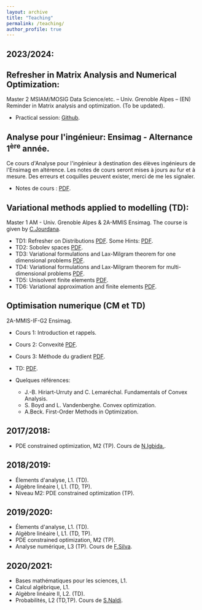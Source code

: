 ```yaml
---
layout: archive
title: "Teaching"
permalink: /teaching/
author_profile: true
---
```



2023/2024:
----------
## Refresher in Matrix Analysis and Numerical Optimization: 
Master 2 MSIAM/MOSIG Data Science/etc. – Univ. Grenoble Alpes – (EN)
Reminder in Matrix analysis and optimization. (To be updated).

* Practical session: [Github](https://github.com/enhamza/refresher).

## Analyse pour l'ingénieur: Ensimag - Alternance $1^\text{ère}$ année.
Ce cours d'Analyse pour l'ingénieur à destination des élèves ingénieurs de l'Ensimag en altérence. Les notes de cours seront mises à jours au fur et à mesure. Des erreurs et coquilles peuvent exister, merci de me les signaler.

* Notes de cours : [PDF](https://enhamza.github.io/files/Main.pdf).

## Variational methods applied to modelling (TD): 
Master 1 AM - Univ. Grenoble Alpes & 2A-MMIS Ensimag.
The course is given by [C.Jourdana](https://membres-ljk.imag.fr/Clement.Jourdana/index.html).
* TD1: Refresher on Distributions [PDF](https://enhamza.github.io/files/td1.pdf). Some Hints: [PDF](https://enhamza.github.io/files/td1_hints.pdf).
* TD2: Sobolev spaces [PDF](https://enhamza.github.io/files/td2.pdf).
* TD3: Variational formulations and Lax-Milgram theorem for one dimensional problems [PDF](https://enhamza.github.io/files/td3.pdf).
* TD4: Variational formulations and Lax-Milgram theorem for multi-dimensional problems [PDF](https://enhamza.github.io/files/td4.pdf).
* TD5: Unisolvent finite elements [PDF](https://enhamza.github.io/files/td5.pdf).
* TD6: Variational approximation and finite elements [PDF](https://enhamza.github.io/files/td6.pdf).


## Optimisation numerique (CM et TD)
2A-MMIS-IF-G2 Ensimag.

* Cours 1: Introduction et rappels.
* Cours 2: Convexité [PDF](https://enhamza.github.io/files/CM2_cvx.pdf).
* Cours 3: Méthode du gradient [PDF](https://enhamza.github.io/files/CM_DG.pdf).
* TD: [PDF](https://enhamza.github.io/files/TD-optim.pdf).

* Quelques références:
  
  	- J.-B. Hiriart-Urruty and C. Lemaréchal. Fundamentals of Convex Analysis.
  	- S. Boyd and L. Vandenberghe. Convex optimization.
  	- A.Beck. First-Order Methods in Optimization.

2017/2018:
---------
* PDE constrained optimization, M2 (TP). Cours de [N.Igbida.](https://www.unilim.fr/pages_perso/noureddine.igbida/).


2018/2019:
----------
	
* Élements d'analyse, L1. (TD).
* Algèbre linéaire I, L1. (TD, TP).
* Niveau M2: PDE constrained optimization (TP).

2019/2020:
---------

* Élements d'analyse, L1. (TD).
* Algèbre linéaire I, L1. (TD, TP).
* PDE constrained optimization, M2 (TP).
* Analyse numérique, L3 (TP). Cours de [F.Silva](https://www.unilim.fr/pages_perso/francisco.silva/).

2020/2021:
----------

* Bases mathématiques pour les sciences, L1.
* Calcul algébrique, L1.
* Algèbre linéaire II, L2. (TD).
* Probabilités, L2 (TD,TP). Cours de [S.Naldi](https://www.unilim.fr/pages_perso/simone.naldi/).
